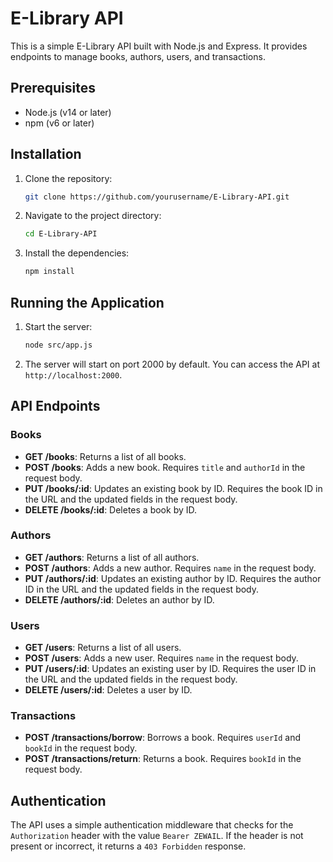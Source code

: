 # E-Library API

This is a simple E-Library API built with Node.js and Express. It provides endpoints to manage books, authors, users, and transactions.

## Prerequisites

- Node.js (v14 or later)
- npm (v6 or later)

## Installation

1. Clone the repository:
    ```sh
    git clone https://github.com/yourusername/E-Library-API.git
    ```

2. Navigate to the project directory:
    ```sh
    cd E-Library-API
    ```

3. Install the dependencies:
    ```sh
    npm install
    ```

## Running the Application

1. Start the server:
    ```sh
    node src/app.js
    ```

2. The server will start on port 2000 by default. You can access the API at `http://localhost:2000`.

## API Endpoints

### Books

- **GET /books**: Returns a list of all books.
- **POST /books**: Adds a new book. Requires `title` and `authorId` in the request body.
- **PUT /books/:id**: Updates an existing book by ID. Requires the book ID in the URL and the updated fields in the request body.
- **DELETE /books/:id**: Deletes a book by ID.

### Authors

- **GET /authors**: Returns a list of all authors.
- **POST /authors**: Adds a new author. Requires `name` in the request body.
- **PUT /authors/:id**: Updates an existing author by ID. Requires the author ID in the URL and the updated fields in the request body.
- **DELETE /authors/:id**: Deletes an author by ID.

### Users

- **GET /users**: Returns a list of all users.
- **POST /users**: Adds a new user. Requires `name` in the request body.
- **PUT /users/:id**: Updates an existing user by ID. Requires the user ID in the URL and the updated fields in the request body.
- **DELETE /users/:id**: Deletes a user by ID.

### Transactions

- **POST /transactions/borrow**: Borrows a book. Requires `userId` and `bookId` in the request body.
- **POST /transactions/return**: Returns a book. Requires `bookId` in the request body.

## Authentication

The API uses a simple authentication middleware that checks for the `Authorization` header with the value `Bearer ZEWAIL`. If the header is not present or incorrect, it returns a `403 Forbidden` response.

